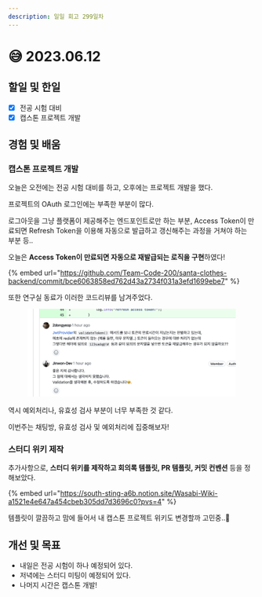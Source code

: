 ```yaml
---
description: 일일 회고 299일차
---
```


# 😅 2023.06.12

## 할일 및 한일&#x20;

* [x] 전공 시험 대비&#x20;
* [x] 캡스톤 프로젝트 개발&#x20;

## 경험 및 배움&#x20;

### 캡스톤 프로젝트 개발&#x20;

오늘은 오전에는 전공 시험 대비를 하고, 오후에는 프로젝트 개발을 했다.

프로젝트의 OAuth 로그인에는 부족한 부분이 많다.

로그아웃을 그냥 플랫폼이 제공해주는 엔드포인트로만 하는 부분, Access Token이 만료되면 Refresh Token을 이용해 자동으로 발급하고 갱신해주는 과정을 거쳐야 하는 부분 등..

오늘은 **Access Token이 만료되면 자동으로 재발급되는 로직을 구현**하였다!

{% embed url="https://github.com/Team-Code-200/santa-clothes-backend/commit/bce6063858ed762d43a2734f031a3efd1699ebe7" %}

또한 연구실 동료가 이러한 코드리뷰를 남겨주었다.

<figure><img src="../.gitbook/assets/image (1) (1) (1) (1) (1) (1).png" alt=""><figcaption></figcaption></figure>

역시 예외처리나, 유효성 검사 부분이 너무 부족한 것 같다.

이번주는 채팅방, 유효성 검사 및 예외처리에 집중해보자!

### 스터디 위키 제작&#x20;

추가사항으로, **스터디 위키를 제작하고 회의록 템플릿, PR 템플릿, 커밋 컨벤션** 등을 정해보았다.

{% embed url="https://south-sting-a6b.notion.site/Wasabi-Wiki-a1521e4e647a454cbeb305dd7d3696c0?pvs=4" %}

템플릿이 깔끔하고 맘에 들어서 내 캡스톤 프로젝트 위키도 변경할까 고민중..🤣

## 개선 및 목표&#x20;

* 내일은 전공 시험이 하나 예정되어 있다.&#x20;
* 저녁에는 스터디 미팅이 예정되어 있다.&#x20;
* 나머지 시간은 캡스톤 개발!&#x20;
